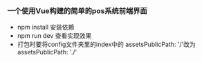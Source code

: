 ### 一个使用Vue构建的简单的pos系统前端界面

- npm install  安装依赖
- npm run dev 查看实现效果 
- 打包时要将config文件夹里的index中的 assetsPublicPath: '/'改为assetsPublicPath: './'
